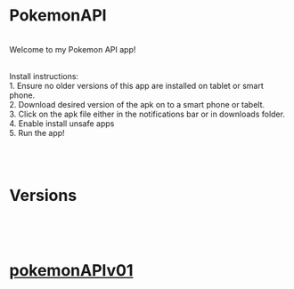# PokemonAPI

<br/>Welcome to my Pokemon API app!

<br/>Install instructions:
    <br/>1. Ensure no older versions of this app are installed on tablet or smart phone.
    <br/>2. Download desired version of the apk on to a smart phone or tabelt.
    <br/>3. Click on the apk file either in the notifications bar or in downloads folder.
    <br/>4. Enable install unsafe apps
    <br/>5. Run the app!
    
<br/><br/><h1>Versions<h1><br/>

[pokemonAPIv01](https://github.com/jurdunnn/PokemonAPI/releases/download/0.1/pokemonAPI.apk)
